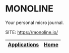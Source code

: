 # MONOLINE

 Your personal micro journal.

 SITE: https://monoline.io/

 | [Applications](https://portable-linux-apps.github.io/apps.html) | [Home](https://portable-linux-apps.github.io)
 | --- | --- |
